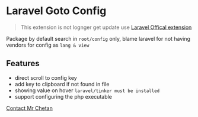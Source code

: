 # Laravel Goto Config

> This extension is not lognger get update use [Laravel Offical extension](https://marketplace.visualstudio.com/items?itemName=laravel.vscode-laravel)

Package by default search in `root/config` only, blame laravel for not having vendors for config as `lang & view`

## Features

- direct scroll to config key
- add key to clipboard if not found in file
- showing value on hover `laravel/tinker must be installed`
- support configuring the php executable


[Contact Mr Chetan](https://mrchetan.com/)
